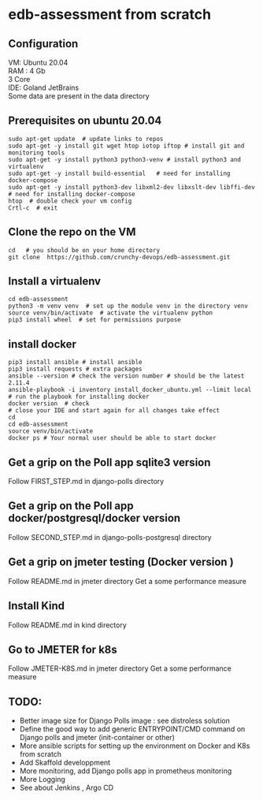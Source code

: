 # edb-assessment from scratch

## Configuration 
VM: Ubuntu 20.04  
RAM : 4 Gb    
3 Core  
IDE: Goland  JetBrains  
Some data are present in the data directory

## Prerequisites on ubuntu 20.04
```shell
sudo apt-get update  # update links to repos
sudo apt-get -y install git wget htop iotop iftop # install git and monitoring tools
sudo apt-get -y install python3 python3-venv # install python3 and virtualenv
sudo apt-get -y install build-essential   # need for installing docker-compose
sudo apt-get -y install python3-dev libxml2-dev libxslt-dev libffi-dev # need for installing docker-compose
htop  # double check your vm config
Crtl-c  # exit
```

## Clone the repo  on the VM
```shell
cd   # you should be on your home directory
git clone  https://github.com/crunchy-devops/edb-assessment.git
```

## Install a virtualenv
```shell
cd edb-assessment
python3 -m venv venv  # set up the module venv in the directory venv
source venv/bin/activate  # activate the virtualenv python
pip3 install wheel  # set for permissions purpose
```

## install docker 
```shell
pip3 install ansible # install ansible
pip3 install requests # extra packages
ansible --version # check the version number # should be the latest 2.11.4
ansible-playbook -i inventory install_docker_ubuntu.yml --limit local  # run the playbook for installing docker
docker version  # check 
# close your IDE and start again for all changes take effect
cd
cd edb-assessment
source venv/bin/activate
docker ps # Your normal user should be able to start docker  
```

## Get a grip on the Poll app sqlite3 version
Follow FIRST_STEP.md in django-polls directory

## Get a grip on the Poll app docker/postgresql/docker version
Follow SECOND_STEP.md in django-polls-postgresql  directory

## Get a grip on jmeter testing (Docker version )
Follow README.md in jmeter directory 
Get a some performance measure

## Install Kind
Follow README.md in kind directory

## Go to JMETER for k8s 
Follow JMETER-K8S.md in jmeter directory
Get a some performance measure

## TODO: 
- Better image size for Django Polls image : see distroless solution  
- Define the good way to add generic ENTRYPOINT/CMD command on Django polls and jmeter
  (init-container or other)
- More ansible scripts for setting up the environment on Docker and K8s from scratch    
- Add Skaffold developpment   
- More monitoring, add Django polls app in prometheus monitoring   
- More Logging  
- See about Jenkins , Argo CD